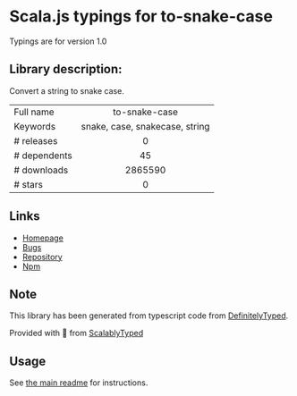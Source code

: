 
# Scala.js typings for to-snake-case

Typings are for version 1.0

## Library description:
Convert a string to snake case.

|                    |                 |
| ------------------ | :-------------: |
| Full name          | to-snake-case |
| Keywords           | snake, case, snakecase, string |
| # releases         | 0 |
| # dependents       | 45 |
| # downloads        | 2865590 |
| # stars            | 0 |

## Links
- [Homepage](https://github.com/ianstormtaylor/to-snake-case)
- [Bugs](https://github.com/ianstormtaylor/to-snake-case/issues)
- [Repository](https://github.com/ianstormtaylor/to-snake-case)
- [Npm](https://www.npmjs.com/package/to-snake-case)
    


## Note
This library has been generated from typescript code from [DefinitelyTyped](https://definitelytyped.org).

Provided with :purple_heart: from [ScalablyTyped](https://github.com/oyvindberg/ScalablyTyped)

## Usage
See [the main readme](../../readme.md) for instructions.


